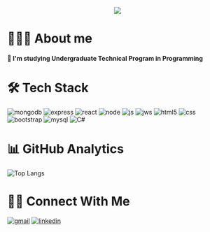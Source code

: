 <p align="center">
  <img src="https://github.com/user-attachments/assets/47f02d5b-de72-44f5-aa5b-d6276b5c706f">
</p>

# 👨🏻‍💻 About me
#### 🌱 I'm studying Undergraduate Technical Program in Programming

# 🛠 Tech Stack
![mongodb](https://img.shields.io/badge/MongoDB-4EA94B?style=for-the-badge&logo=mongodb&logoColor=white) ![express](https://img.shields.io/badge/Express.js-404D59?style=for-the-badge) ![react](https://img.shields.io/badge/React-20232A?style=for-the-badge&logo=react&logoColor=61DAFB) ![node](https://img.shields.io/badge/Node.js-43853D?style=for-the-badge&logo=node.js&logoColor=white) ![js](https://img.shields.io/badge/JavaScript-F7DF1E?style=for-the-badge&logo=javascript&logoColor=black) ![jws](https://img.shields.io/badge/json%20web%20tokens-323330?style=for-the-badge&logo=json-web-tokens&logoColor=pink) ![html5](https://img.shields.io/badge/HTML5-E34F26?style=for-the-badge&logo=html5&logoColor=white) ![css](https://img.shields.io/badge/CSS-239120?&style=for-the-badge&logo=css3&logoColor=white) ![bootstrap](https://img.shields.io/badge/Bootstrap-563D7C?style=for-the-badge&logo=bootstrap&logoColor=white) ![mysql](https://img.shields.io/badge/MySQL-00000F?style=for-the-badge&logo=mysql&logoColor=white) ![C#](https://img.shields.io/badge/C%23-239120?style=for-the-badge&logo=c-sharp&logoColor=white)

# 📊 GitHub Analytics
![Top Langs](https://github-readme-stats.vercel.app/api/top-langs/?username=MaximoFC&theme=blue-green)

# 🤝🏻 Connect With Me
[![gmail](https://img.shields.io/badge/Gmail-D14836?style=for-the-badge&logo=gmail&logoColor=white)](mailto:maximofcallejas@gmail.com) [![linkedin](https://img.shields.io/badge/LinkedIn-0077B5?style=for-the-badge&logo=linkedin&logoColor=white)](https://www.linkedin.com/in/maximofcallejas)
